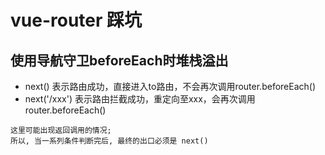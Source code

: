# vue-router 踩坑

## 使用导航守卫beforeEach时堆栈溢出
- next() 表示路由成功，直接进入to路由，不会再次调用router.beforeEach()
- next('/xxx') 表示路由拦截成功，重定向至xxx，会再次调用router.beforeEach()
```
这里可能出现返回调用的情况;
所以, 当一系列条件判断完后, 最终的出口必须是 next()
```

